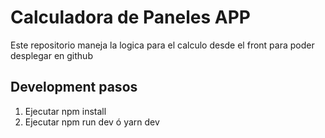 # Calculadora de Paneles APP

Este repositorio maneja la logica para el calculo desde el front para poder desplegar en github

## Development pasos

1. Ejecutar npm install
2. Ejecutar npm run dev ó yarn dev

